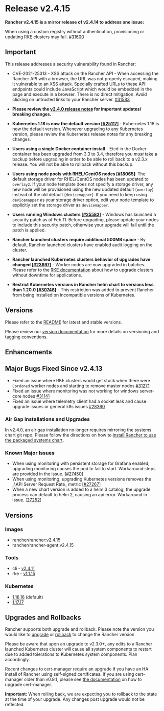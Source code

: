 # Release v2.4.15

**Rancher v2.4.15 is a mirror release of v2.4.14 to address one issue:**

When using a custom registry without authentication, provisioning or updating RKE clusters may fail. [#31600](https://github.com/rancher/rancher/issues/31600)

## Important

This release addresses a security vulnerability found in Rancher:

- CVE-2021-25313 - XSS attack on the Rancher API - When accessing the Rancher API with a browser, the URL was not properly escaped, making it vulnerable to an XSS attack. Specially crafted URLs to these API endpoints could include JavaScript which would be embedded in the page and execute in a browser. There is no direct mitigation. Avoid clicking on untrusted links to your Rancher server. [#31583](https://github.com/rancher/rancher/issues/31583)

- **Please review the [v2.4.0 release notes](https://github.com/rancher/rancher/releases/tag/v2.4.0) for important updates/ breaking changes.**

* **Kubernetes 1.18 is now the default version [[#25117](https://github.com/rancher/rancher/issues/25117)]** - Kubernetes 1.18 is now the default version. Whenever upgrading to any Kubernetes version, please review the Kubernetes release notes for any breaking changes.

- **Users using a single Docker container install** - Etcd in the Docker container has been upgraded from 3.3 to 3.4, therefore you *must* take a backup before upgrading in order to be able to roll back to a v2.3.x release. You will not be able to rollback without this backup.

- **Users using node pools with RHEL/CentOS nodes [[#18065](https://github.com/rancher/rancher/issues/18065)]**: The default storage driver for RHEL/CentOS nodes has been updated to `overlay2`. If your node template does not specify a storage driver, any new node will be provisioned using the new updated default (`overlay`) instead of the old default (`devicemapper`). If you need to keep using `devicemapper` as your storage driver option, edit your node template to explicitly set the storage driver as `devicemapper`.

- **Users running Windows clusters [[#25582](https://github.com/rancher/rancher/issues/25582)]** - Windows has launched a security patch as of Feb 11. Before upgrading, please update your nodes to include this security patch, otherwise your upgrade will fail until the patch is applied.

- **Rancher launched clusters require additional 500MB space** - By default, Rancher launched clusters have enabled audit logging on the cluster.

- **Rancher launched Kubernetes clusters behavior of upgrades have changed [[#23897](https://github.com/rancher/rancher/issues/23897)]** - Worker nodes are now upgraded in batches. Please refer to the [RKE documentation](https://rancher.com/docs/rke/latest/en/upgrades/maintaining-availability/) about how to upgrade clusters without downtime for applications.

- **Restrict Kubernetes versions in Rancher helm chart to versions less than 1.20.0 [[#30746](https://github.com/rancher/rancher/issues/30746)]** - This restriction was added to prevent Rancher from being installed on incompatible versions of Kubernetes.


## Versions

Please refer to the [README](https://github.com/rancher/rancher#latest-release) for latest and stable versions.

Please review our [version documentation](https://rancher.com/docs/rancher/v2.x/en/installation/server-tags/) for more details on versioning and tagging conventions.

## Enhancements

## Major Bugs Fixed Since v2.4.13

- Fixed an issue where RKE clusters would get stuck when there were `Cordoned` worker nodes and starting to remove master nodes [#31271](https://github.com/rancher/rancher/issues/31271) 
- Fixed an issue where monitoring was not working for windows server-core nodes [#31141](https://github.com/rancher/rancher/issues/31141)
- Fixed an issue where telemetry client had a socket leak and cause upgrade issues or general k8s issues [#28360](https://github.com/rancher/rancher/issues/28360)

### Air Gap Installations and Upgrades

In v2.4.0, an air gap installation no longer requires mirroring the systems chart git repo. Please follow the directions on how to [install Rancher to use the packaged systems chart](https://rancher.com/docs/rancher/v2.x/en/installation/air-gap/install-rancher).

### Known Major Issues

- When using monitoring with persistent storage for Grafana enabled, upgrading monitoring causes the pod to fail to start. Workaround steps are provided in the issue. [[#27450](https://github.com/rancher/rancher/issues/27450)]
- When using monitoring, upgrading Kubernetes versions removes the _\API Server Request Rate\_ metric [[#27267](https://github.com/rancher/rancher/issues/27267)]
- When a new chart version is added to a helm 3 catalog, the upgrade process can default to helm 2, causing an api error. Workaround in issue. [[27252](https://github.com/rancher/rancher/issues/27252)]

## Versions

### Images
- rancher/rancher:v2.4.15
- rancher/rancher-agent:v2.4.15

### Tools

- cli - [v2.4.11](https://github.com/rancher/cli/releases/tag/v2.4.11)
- rke - [v1.1.15](https://github.com/rancher/rke/releases/tag/v1.1.15)

### Kubernetes

- [1.18.16](https://github.com/rancher/hyperkube/releases/tag/v1.18.16-rancher1) (default)
- [1.17.17](https://github.com/rancher/hyperkube/releases/tag/v1.17.17-rancher2)

## Upgrades and Rollbacks

Rancher supports both upgrade and rollback. Please note the version you would like to [upgrade](https://rancher.com/docs/rancher/v2.x/en/upgrades/) or [rollback](https://rancher.com/docs/rancher/v2.x/en/backups/rollbacks/) to change the Rancher version.

Please be aware that upon an upgrade to v2.3.0+, any edits to a Rancher launched Kubernetes cluster will cause all system components to restart due to added tolerations to Kubernetes system components. Plan accordingly.

Recent changes to cert-manager require an upgrade if you have an HA install of Rancher using self-signed certificates. If you are using cert-manager older than v0.9.1, please see [the documentation](https://rancher.com/docs/rancher/v2.x/en/installation/options/upgrading-cert-manager/) on how to upgrade cert-manager.

**Important:** When rolling back, we are expecting you to rollback to the state at the time of your upgrade. Any changes post upgrade would not be reflected.
